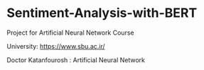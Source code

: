 # Sentiment-Analysis-with-BERT
 Project for Artificial Neural Network Course 
 
 University: https://www.sbu.ac.ir/
 
Doctor Katanfourosh : Artificial Neural Network
